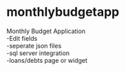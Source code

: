 # monthlybudgetapp
Monthly Budget Application<br>
-Edit fields<br>
-seperate json files<br>
-sql server integration<br>
-loans/debts page or widget<br>

